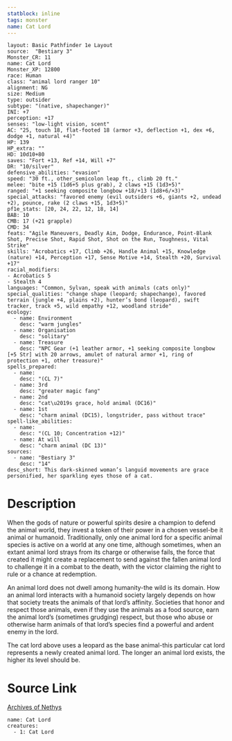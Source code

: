 ```yaml
---
statblock: inline
tags: monster
name: Cat Lord
---
```

```statblock
layout: Basic Pathfinder 1e Layout
source:  "Bestiary 3"
Monster_CR: 11
name: Cat Lord
Monster_XP: 12800
race: Human
class: "animal lord ranger 10"
alignment: NG
size: Medium
type: outsider
subtype: "(native, shapechanger)"
INI: +7
perception: +17
senses: "low-light vision, scent"
AC: "25, touch 18, flat-footed 18 (armor +3, deflection +1, dex +6, dodge +1, natural +4)"
HP: 139
HP_extra: ""
HD: 10d10+80
saves: "Fort +13, Ref +14, Will +7"
DR: "10/silver"
defensive_abilities: "evasion"
speed: "30 ft., other_semicolon leap ft., climb 20 ft."
melee: "bite +15 (1d6+5 plus grab), 2 claws +15 (1d3+5)"
ranged: "+1 seeking composite longbow +18/+13 (1d8+6/×3)"
special_attacks: "favored enemy (evil outsiders +6, giants +2, undead +2), pounce, rake (2 claws +15, 1d3+5)"
pf1e_stats: [20, 24, 22, 12, 18, 14]
BAB: 10
CMB: 17 (+21 grapple)
CMD: 34
feats: "Agile Maneuvers, Deadly Aim, Dodge, Endurance, Point-Blank Shot, Precise Shot, Rapid Shot, Shot on the Run, Toughness, Vital Strike"
skills: "Acrobatics +17, Climb +26, Handle Animal +15, Knowledge (nature) +14, Perception +17, Sense Motive +14, Stealth +20, Survival +17"
racial_modifiers:
- Acrobatics 5
- Stealth 4
languages: "Common, Sylvan, speak with animals (cats only)"
special_qualities: "change shape (leopard; shapechange), favored terrain (jungle +4, plains +2), hunter’s bond (leopard), swift tracker, track +5, wild empathy +12, woodland stride"
ecology:
  - name: Environment
    desc: "warm jungles"
  - name: Organisation
    desc: "solitary"
  - name: Treasure
    desc: "NPC Gear (+1 leather armor, +1 seeking composite longbow [+5 Str] with 20 arrows, amulet of natural armor +1, ring of protection +1, other treasure)"
spells_prepared:
  - name:
    desc: "(CL 7)"
  - name: 3rd
    desc: "greater magic fang"
  - name: 2nd
    desc: "cat\u2019s grace, hold animal (DC16)"
  - name: 1st
    desc: "charm animal (DC15), longstrider, pass without trace"
spell-like_abilities:
  - name:
    desc: "(CL 10; Concentration +12)"
  - name: At will
    desc: "charm animal (DC 13)"
sources:
  - name: "Bestiary 3"
    desc: "14"
desc_short: This dark-skinned woman’s languid movements are grace personified, her sparkling eyes those of a cat.
```
# Description
When the gods of nature or powerful spirits desire a champion to defend the animal world, they invest a token of their power in a chosen vessel-be it animal or humanoid. Traditionally, only one animal lord for a specific animal species is active on a world at any one time, although sometimes, when an extant animal lord strays from its charge or otherwise fails, the force that created it might create a replacement to send against the fallen animal lord to challenge it in a combat to the death, with the victor claiming the right to rule or a chance at redemption.

An animal lord does not dwell among humanity-the wild is its domain. How an animal lord interacts with a humanoid society largely depends on how that society treats the animals of that lord’s affinity. Societies that honor and respect those animals, even if they use the animals as a food source, earn the animal lord’s (sometimes grudging) respect, but those who abuse or otherwise harm animals of that lord’s species find a powerful and ardent enemy in the lord.

The cat lord above uses a leopard as the base animal-this particular cat lord represents a newly created animal lord. The longer an animal lord exists, the higher its level should be.
# Source Link
[Archives of Nethys](https://aonprd.com/MonsterDisplay.aspx?ItemName=Cat%20Lord)
```encounter-table
name: Cat Lord
creatures:
  - 1: Cat Lord
```
